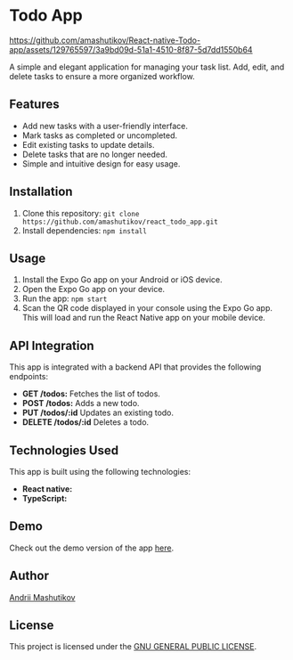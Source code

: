 # Todo App

https://github.com/amashutikov/React-native-Todo-app/assets/129765597/3a9bd09d-51a1-4510-8f87-5d7dd1550b64


A simple and elegant application for managing your task list. Add, edit, and delete tasks to ensure a more organized workflow.

## Features

- Add new tasks with a user-friendly interface.
- Mark tasks as completed or uncompleted.
- Edit existing tasks to update details.
- Delete tasks that are no longer needed.
- Simple and intuitive design for easy usage.

## Installation

1. Clone this repository: `git clone https://github.com/amashutikov/react_todo_app.git`
2. Install dependencies: `npm install`

## Usage

1. Install the Expo Go app on your Android or iOS device.
2. Open the Expo Go app on your device.
3. Run the app: `npm start`
4. Scan the QR code displayed in your console using the Expo Go app. This will load and run the React Native app on your mobile device.

## API Integration

This app is integrated with a backend API that provides the following endpoints:

- **GET /todos:** Fetches the list of todos.
- **POST /todos:** Adds a new todo.
- **PUT /todos/:id** Updates an existing todo.
- **DELETE /todos/:id** Deletes a todo.

## Technologies Used

This app is built using the following technologies:

- **React native:**
- **TypeScript:**

## Demo

Check out the demo version of the app [here](https://amashutikov.github.io/react_todo_app/).

## Author

[Andrii Mashutikov](https://github.com/amashutikov)

## License

This project is licensed under the [GNU GENERAL PUBLIC LICENSE](LICENSE).
